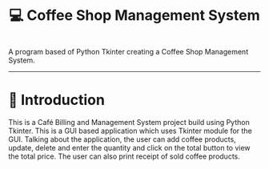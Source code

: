 <h1 align='center'> 💻 Coffee Shop Management System </h1>
 <br/>
A program based of Python Tkinter creating a Coffee Shop Management System.

____
# 🎈 Introduction
This is a Café Billing and Management System project build using Python Tkinter. This is a GUI based application which  uses Tkinter module for the GUI. Talking about the application, the user can add coffee products, update, delete and enter the quantity and click on the total button to view the total price. The user can also print receipt of sold coffee products.

 